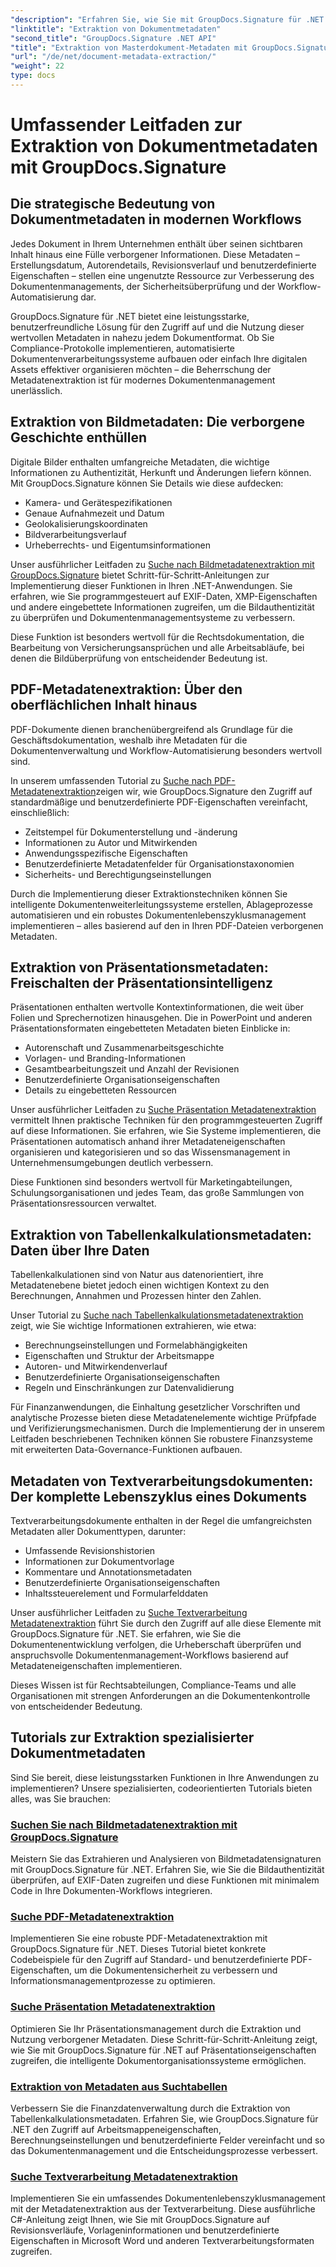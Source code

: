 ```yaml
---
"description": "Erfahren Sie, wie Sie mit GroupDocs.Signature für .NET Dokumentmetadaten aus verschiedenen Dateiformaten extrahieren, analysieren und nutzen. Verbessern Sie die Sicherheit, optimieren Sie Arbeitsabläufe und gewinnen Sie wertvolle Einblicke in Ihre Dokumente."
"linktitle": "Extraktion von Dokumentmetadaten"
"second_title": "GroupDocs.Signature .NET API"
"title": "Extraktion von Masterdokument-Metadaten mit GroupDocs.Signature für .NET"
"url": "/de/net/document-metadata-extraction/"
"weight": 22
type: docs
---
```

# Umfassender Leitfaden zur Extraktion von Dokumentmetadaten mit GroupDocs.Signature

## Die strategische Bedeutung von Dokumentmetadaten in modernen Workflows

Jedes Dokument in Ihrem Unternehmen enthält über seinen sichtbaren Inhalt hinaus eine Fülle verborgener Informationen. Diese Metadaten – Erstellungsdatum, Autorendetails, Revisionsverlauf und benutzerdefinierte Eigenschaften – stellen eine ungenutzte Ressource zur Verbesserung des Dokumentenmanagements, der Sicherheitsüberprüfung und der Workflow-Automatisierung dar.

GroupDocs.Signature für .NET bietet eine leistungsstarke, benutzerfreundliche Lösung für den Zugriff auf und die Nutzung dieser wertvollen Metadaten in nahezu jedem Dokumentformat. Ob Sie Compliance-Protokolle implementieren, automatisierte Dokumentenverarbeitungssysteme aufbauen oder einfach Ihre digitalen Assets effektiver organisieren möchten – die Beherrschung der Metadatenextraktion ist für modernes Dokumentenmanagement unerlässlich.

## Extraktion von Bildmetadaten: Die verborgene Geschichte enthüllen

Digitale Bilder enthalten umfangreiche Metadaten, die wichtige Informationen zu Authentizität, Herkunft und Änderungen liefern können. Mit GroupDocs.Signature können Sie Details wie diese aufdecken:

- Kamera- und Gerätespezifikationen
- Genaue Aufnahmezeit und Datum
- Geolokalisierungskoordinaten
- Bildverarbeitungsverlauf
- Urheberrechts- und Eigentumsinformationen

Unser ausführlicher Leitfaden zu [Suche nach Bildmetadatenextraktion mit GroupDocs.Signature](./search-image-metadata-extraction/) bietet Schritt-für-Schritt-Anleitungen zur Implementierung dieser Funktionen in Ihren .NET-Anwendungen. Sie erfahren, wie Sie programmgesteuert auf EXIF-Daten, XMP-Eigenschaften und andere eingebettete Informationen zugreifen, um die Bildauthentizität zu überprüfen und Dokumentenmanagementsysteme zu verbessern.

Diese Funktion ist besonders wertvoll für die Rechtsdokumentation, die Bearbeitung von Versicherungsansprüchen und alle Arbeitsabläufe, bei denen die Bildüberprüfung von entscheidender Bedeutung ist.

## PDF-Metadatenextraktion: Über den oberflächlichen Inhalt hinaus

PDF-Dokumente dienen branchenübergreifend als Grundlage für die Geschäftsdokumentation, weshalb ihre Metadaten für die Dokumentenverwaltung und Workflow-Automatisierung besonders wertvoll sind.

In unserem umfassenden Tutorial zu [Suche nach PDF-Metadatenextraktion](./search-pdf-metadata-extraction/)zeigen wir, wie GroupDocs.Signature den Zugriff auf standardmäßige und benutzerdefinierte PDF-Eigenschaften vereinfacht, einschließlich:

- Zeitstempel für Dokumenterstellung und -änderung
- Informationen zu Autor und Mitwirkenden
- Anwendungsspezifische Eigenschaften
- Benutzerdefinierte Metadatenfelder für Organisationstaxonomien
- Sicherheits- und Berechtigungseinstellungen

Durch die Implementierung dieser Extraktionstechniken können Sie intelligente Dokumentenweiterleitungssysteme erstellen, Ablageprozesse automatisieren und ein robustes Dokumentenlebenszyklusmanagement implementieren – alles basierend auf den in Ihren PDF-Dateien verborgenen Metadaten.

## Extraktion von Präsentationsmetadaten: Freischalten der Präsentationsintelligenz

Präsentationen enthalten wertvolle Kontextinformationen, die weit über Folien und Sprechernotizen hinausgehen. Die in PowerPoint und anderen Präsentationsformaten eingebetteten Metadaten bieten Einblicke in:

- Autorenschaft und Zusammenarbeitsgeschichte
- Vorlagen- und Branding-Informationen
- Gesamtbearbeitungszeit und Anzahl der Revisionen
- Benutzerdefinierte Organisationseigenschaften
- Details zu eingebetteten Ressourcen

Unser ausführlicher Leitfaden zu [Suche Präsentation Metadatenextraktion](./search-presentation-metadata-extraction/) vermittelt Ihnen praktische Techniken für den programmgesteuerten Zugriff auf diese Informationen. Sie erfahren, wie Sie Systeme implementieren, die Präsentationen automatisch anhand ihrer Metadateneigenschaften organisieren und kategorisieren und so das Wissensmanagement in Unternehmensumgebungen deutlich verbessern.

Diese Funktionen sind besonders wertvoll für Marketingabteilungen, Schulungsorganisationen und jedes Team, das große Sammlungen von Präsentationsressourcen verwaltet.

## Extraktion von Tabellenkalkulationsmetadaten: Daten über Ihre Daten

Tabellenkalkulationen sind von Natur aus datenorientiert, ihre Metadatenebene bietet jedoch einen wichtigen Kontext zu den Berechnungen, Annahmen und Prozessen hinter den Zahlen.

Unser Tutorial zu [Suche nach Tabellenkalkulationsmetadatenextraktion](./search-spreadsheet-metadata-extraction/) zeigt, wie Sie wichtige Informationen extrahieren, wie etwa:

- Berechnungseinstellungen und Formelabhängigkeiten
- Eigenschaften und Struktur der Arbeitsmappe
- Autoren- und Mitwirkendenverlauf
- Benutzerdefinierte Organisationseigenschaften
- Regeln und Einschränkungen zur Datenvalidierung

Für Finanzanwendungen, die Einhaltung gesetzlicher Vorschriften und analytische Prozesse bieten diese Metadatenelemente wichtige Prüfpfade und Verifizierungsmechanismen. Durch die Implementierung der in unserem Leitfaden beschriebenen Techniken können Sie robustere Finanzsysteme mit erweiterten Data-Governance-Funktionen aufbauen.

## Metadaten von Textverarbeitungsdokumenten: Der komplette Lebenszyklus eines Dokuments

Textverarbeitungsdokumente enthalten in der Regel die umfangreichsten Metadaten aller Dokumenttypen, darunter:

- Umfassende Revisionshistorien
- Informationen zur Dokumentvorlage
- Kommentare und Annotationsmetadaten
- Benutzerdefinierte Organisationseigenschaften
- Inhaltssteuerelement und Formularfelddaten

Unser ausführlicher Leitfaden zu [Suche Textverarbeitung Metadatenextraktion](./search-word-processing-metadata-extraction/) führt Sie durch den Zugriff auf alle diese Elemente mit GroupDocs.Signature für .NET. Sie erfahren, wie Sie die Dokumentenentwicklung verfolgen, die Urheberschaft überprüfen und anspruchsvolle Dokumentenmanagement-Workflows basierend auf Metadateneigenschaften implementieren.

Dieses Wissen ist für Rechtsabteilungen, Compliance-Teams und alle Organisationen mit strengen Anforderungen an die Dokumentenkontrolle von entscheidender Bedeutung.

## Tutorials zur Extraktion spezialisierter Dokumentmetadaten

Sind Sie bereit, diese leistungsstarken Funktionen in Ihre Anwendungen zu implementieren? Unsere spezialisierten, codeorientierten Tutorials bieten alles, was Sie brauchen:

### [Suchen Sie nach Bildmetadatenextraktion mit GroupDocs.Signature](./search-image-metadata-extraction/)
Meistern Sie das Extrahieren und Analysieren von Bildmetadatensignaturen mit GroupDocs.Signature für .NET. Erfahren Sie, wie Sie die Bildauthentizität überprüfen, auf EXIF-Daten zugreifen und diese Funktionen mit minimalem Code in Ihre Dokumenten-Workflows integrieren.

### [Suche PDF-Metadatenextraktion](./search-pdf-metadata-extraction/)
Implementieren Sie eine robuste PDF-Metadatenextraktion mit GroupDocs.Signature für .NET. Dieses Tutorial bietet konkrete Codebeispiele für den Zugriff auf Standard- und benutzerdefinierte PDF-Eigenschaften, um die Dokumentensicherheit zu verbessern und Informationsmanagementprozesse zu optimieren.

### [Suche Präsentation Metadatenextraktion](./search-presentation-metadata-extraction/)
Optimieren Sie Ihr Präsentationsmanagement durch die Extraktion und Nutzung verborgener Metadaten. Diese Schritt-für-Schritt-Anleitung zeigt, wie Sie mit GroupDocs.Signature für .NET auf Präsentationseigenschaften zugreifen, die intelligente Dokumentorganisationssysteme ermöglichen.

### [Extraktion von Metadaten aus Suchtabellen](./search-spreadsheet-metadata-extraction/)
Verbessern Sie die Finanzdatenverwaltung durch die Extraktion von Tabellenkalkulationsmetadaten. Erfahren Sie, wie GroupDocs.Signature für .NET den Zugriff auf Arbeitsmappeneigenschaften, Berechnungseinstellungen und benutzerdefinierte Felder vereinfacht und so das Dokumentenmanagement und die Entscheidungsprozesse verbessert.

### [Suche Textverarbeitung Metadatenextraktion](./search-word-processing-metadata-extraction/)
Implementieren Sie ein umfassendes Dokumentenlebenszyklusmanagement mit der Metadatenextraktion aus der Textverarbeitung. Diese ausführliche C#-Anleitung zeigt Ihnen, wie Sie mit GroupDocs.Signature auf Revisionsverläufe, Vorlageninformationen und benutzerdefinierte Eigenschaften in Microsoft Word und anderen Textverarbeitungsformaten zugreifen.